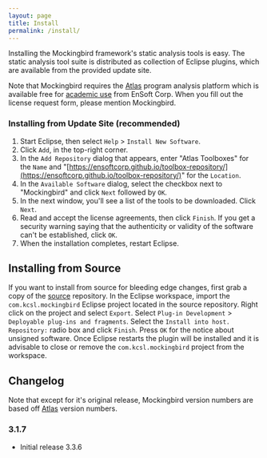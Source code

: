 ```yaml
---
layout: page
title: Install
permalink: /install/
---
```


Installing the Mockingbird framework's static analysis tools is easy. The static analysis tool suite is distributed as collection of Eclipse plugins, which are available from the provided update site.

Note that Mockingbird requires the [Atlas](http://www.ensoftcorp.com/atlas/) program analysis platform which is available free for [academic use](http://www.ensoftcorp.com/atlas/academic-license/) from EnSoft Corp. When you fill out the license request form, please mention Mockingbird.
        
### Installing from Update Site (recommended)
1. Start Eclipse, then select `Help` &gt; `Install New Software`.
2. Click `Add`, in the top-right corner.
3. In the `Add Repository` dialog that appears, enter &quot;Atlas Toolboxes&quot; for the `Name` and &quot;[https://ensoftcorp.github.io/toolbox-repository/](https://ensoftcorp.github.io/toolbox-repository/)&quot; for the `Location`.
4. In the `Available Software` dialog, select the checkbox next to "Mockingbird" and click `Next` followed by `OK`.
5. In the next window, you'll see a list of the tools to be downloaded. Click `Next`.
6. Read and accept the license agreements, then click `Finish`. If you get a security warning saying that the authenticity or validity of the software can't be established, click `OK`.
7. When the installation completes, restart Eclipse.

## Installing from Source
If you want to install from source for bleeding edge changes, first grab a copy of the [source](https://github.com/kcsl/Mockingbird) repository. In the Eclipse workspace, import the `com.kcsl.mockingbird` Eclipse project located in the source repository.  Right click on the project and select `Export`.  Select `Plug-in Development` &gt; `Deployable plug-ins and fragments`.  Select the `Install into host. Repository:` radio box and click `Finish`.  Press `OK` for the notice about unsigned software.  Once Eclipse restarts the plugin will be installed and it is advisable to close or remove the `com.kcsl.mockingbird` project from the workspace.

## Changelog
Note that except for it's original release, Mockingbird version numbers are based off [Atlas](http://www.ensoftcorp.com/atlas/download/) version numbers.

### 3.1.7
- Initial release 3.3.6